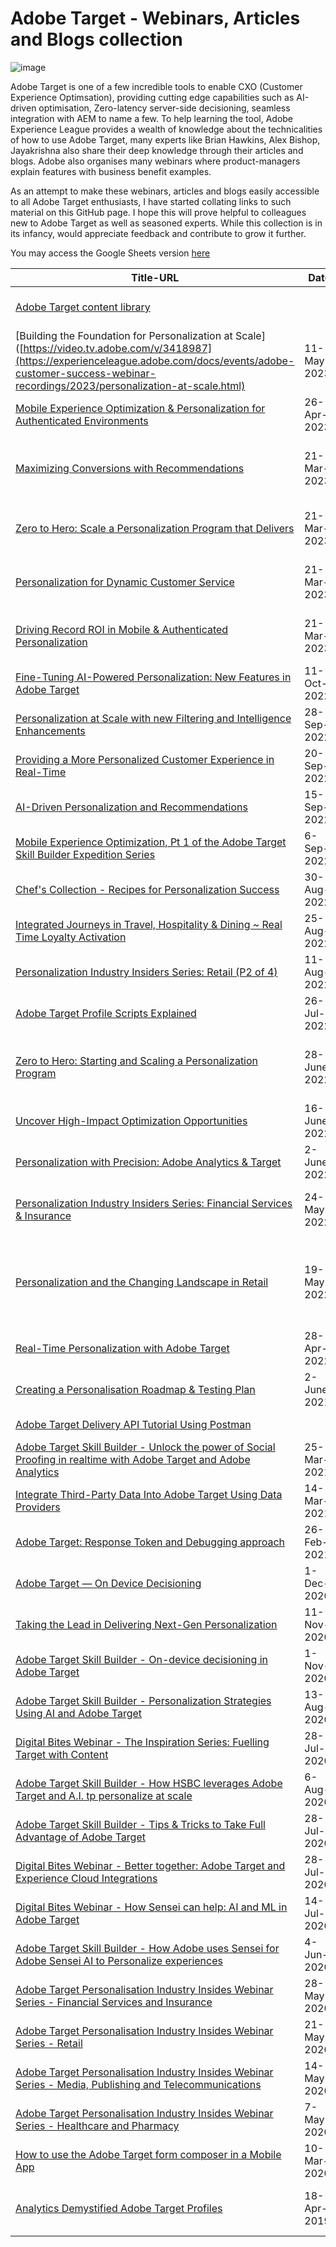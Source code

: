 # Adobe Target - Webinars, Articles and Blogs collection
![image](https://user-images.githubusercontent.com/118447127/202463745-d0843013-83d1-4dcc-8ab1-46bbaf800259.png)

Adobe Target is one of a few incredible tools to enable CXO (Customer Experience Optimsation), providing cutting edge capabilities such as AI-driven optimisation, Zero-latency server-side decisioning, seamless integration with AEM to name a few. To help learning the tool, Adobe Experience League provides a wealth of knowledge about the technicalities of how to use Adobe Target, many experts like Brian Hawkins, Alex Bishop, Jayakrishna also share their deep knowledge through their articles and blogs. Adobe also organises many webinars where product-managers explain features with business benefit examples.
    
As an attempt to make these webinars, articles and blogs easily accessible to all Adobe Target enthusiasts, I have started collating links to such material on this GitHub page. I hope this will prove helpful to colleagues new to Adobe Target as well as seasoned experts.  While this collection is in its infancy, would appreciate feedback and contribute to grow it further.

You may access the Google Sheets version [here](https://dazetta.co/resources/adobe-target-knowledge-repository/)


| Title-URL      | Date | Category  |Related to | Organiser/Author |
| -----------   | -----------      | -----------      | -----------      |--------- |
| [Adobe Target content library](https://experienceleague.adobe.com/?lang=en#recommended/solutions/target)  | | Adobe Experience League |Adobe Experience League |   Adobe       |
| [Building the Foundation for Personalization at Scale]([https://video.tv.adobe.com/v/3418987](https://experienceleague.adobe.com/docs/events/adobe-customer-success-webinar-recordings/2023/personalization-at-scale.html)  | 11-May-2023 | Webinar | Personalisation Strategies | Katie Cozby and Justin Howley (Adobe)  |
| [Mobile Experience Optimization & Personalization for Authenticated Environments](https://video.tv.adobe.com/v/3418987)  | 26-Apr-2023 | Webinar | Personalisation Strategies | Brent Kostak (Adobe)  | 
| [Maximizing Conversions with Recommendations](https://business.adobe.com/summit/2023/sessions/maximizing-conversions-with-recommendations-s819.html)  | 21-Mar-2023 | Adobe Summit Apr 2023 Session | Personalised Recommendations | Cristinel Anastasoaie (Adobe) and Timothy Furlow (Lenovo) | 
| [Zero to Hero: Scale a Personalization Program that Delivers](https://business.adobe.com/summit/2023/sessions/zero-to-hero-scale-a-personalization-program-that-s820.html)  | 21-Mar-2023 | Adobe Summit Apr 2023 Session | Personalisation Strategies | Heather Adkins Citi National Bank) and Kaitlin White (Adobe) | 
| [Personalization for Dynamic Customer Service](https://business.adobe.com/summit/2023/sessions/personalization-for-dynamic-customer-service-s823.html)  | 21-Mar-2023 | Adobe Summit Apr 2023 Session | Personalisation Strategies | Harold Janson (Helium) and Drew Burns (Adobe) | 
| [Driving Record ROI in Mobile & Authenticated Personalization](https://business.adobe.com/summit/2023/sessions/driving-record-roi-in-mobile-authenticated-persona-s822.html)  | 21-Mar-2023 | Adobe Summit Apr 2023 Session | Mobile App Experience Optimisation | Brent Kostak (Adobe) and Brian Hawkins (MiaProva) |
| [Fine-Tuning AI-Powered Personalization: New Features in Adobe Target](https://experienceleaguecommunities.adobe.com/t5/adobe-target-discussions/webinar-recording-10-11-22-10am-pt-fine-tuning-ai-powered/m-p/548982#M3267)  | 11-Oct-2022 | Webinar | Using AI for Personalisation | Adobe | 
| [Personalization at Scale with new Filtering and Intelligence Enhancements](https://experienceleaguecommunities.adobe.com/t5/adobe-target-discussions/target-product-announcement-personalization-at-scale-with-new/m-p/548972#M3266)  | 28-Sep-2022 | Webinar | Using AI for Personalisation | Adobe | 
| [Providing a More Personalized Customer Experience in Real-Time](https://experienceleaguecommunities.adobe.com/t5/adobe-target-discussions/webinar-recording-9-20-22-providing-a-more-personalized-customer/m-p/552503#M3271)  | 20-Sep-2022 | Webinar | Personalisation Strategies | Adobe | 
| [AI-Driven Personalization and Recommendations](https://experienceleaguecommunities.adobe.com/t5/adobe-target-discussions/webinar-recording-9-15-22-ai-driven-personalization-and/m-p/543892#M3247)  | 15-Sep-2022 | Webinar | Using AI for Personalisation | Adobe | 
| [Mobile Experience Optimization, Pt 1 of the Adobe Target Skill Builder Expedition Series](https://experienceleaguecommunities.adobe.com/t5/adobe-target-discussions/webinar-recording-9-6-22-mobile-experience-optimization-pt-1-of/m-p/543503#M3229)  | 6-Sep-2022 | Webinar | Mobile App Experience Optimisation | Adobe | 
| [Chef's Collection - Recipes for Personalization Success](https://experienceleaguecommunities.adobe.com/t5/adobe-target-discussions/webinar-recording-8-30-22-chef-s-collection-recipes-for/m-p/541612#M3225)  | 30-Aug-2022 | Blog | Personalisation Strategies | Adobe | 
| [Integrated Journeys in Travel, Hospitality & Dining ~ Real Time Loyalty Activation](https://experienceleaguecommunities.adobe.com/t5/adobe-target-discussions/webinar-recording-8-25-22-integrated-journeys-in-travel/m-p/552485#M3270)  | 25-Aug-2022 | Webinar | Industry specifc best practices | Adobe | 
| [Personalization Industry Insiders Series: Retail (P2 of 4)](https://experienceleaguecommunities.adobe.com/t5/adobe-target-discussions/webinar-recording-8-11-22-personalization-industry-insiders/m-p/451082#M3132)  | 11-Aug-2022 | Webinar | Industry specifc best practices | Adobe | 
| [Adobe Target Profile Scripts Explained](https://albertacg.com/adobe-target-profile-scripts-explained/)   | 26-Jul-2022 | Blog |Profile Scripts |   [Matthew Ravlich](https://www.linkedin.com/in/mattravlich/)       |
| [Zero to Hero: Starting and Scaling a Personalization Program](https://video.tv.adobe.com/v/344437)   | 28-June-2022 | Webinar | Personalisation Strategies |   Heather Adkins (City National Bank SVP) and Kaitlin White (Adobe)       |
| [Uncover High-Impact Optimization Opportunities](https://video.tv.adobe.com/v/343983)   | 16-June-2022 | Webinar | Personalisation Strategies |   Drew Burns (Adobe)       |
| [Personalization with Precision: Adobe Analytics & Target](https://video.tv.adobe.com/v/343520)   | 2-June-2022 | Webinar | Adobe Target & Adobe Analytics together |    Jordan Ison (Adobe)       |
| [Personalization Industry Insiders Series: Financial Services & Insurance](https://video.tv.adobe.com/v/343240)     |  24-May-2022 |  Webinar | Industry specifc best practices |  Adobe (Christopher Young and James Capasso)      |
| [Personalization and the Changing Landscape in Retail](https://video.tv.adobe.com/v/343042)     |  19-May-2022 |  Webinar | Industry specifc best practices |  Adobe and Dick's (Shawn Wilkinson, Dick’s Sporting Goods eCommerce Program Manager and Brent Kostak)      |
| [Real-Time Personalization with Adobe Target](https://video.tv.adobe.com/v/342614)     |  28-Apr-2022 |  Webinar | Personalisation Strategies |  Brent Kostak (Adobe)      |
| [Creating a Personalisation Roadmap & Testing Plan](https://adobecustomersuccess.adobeconnect.com/pvsqvdvunpai/)   | 2-June-2021 | Webinar | Personalisation Strategies |   Adobe       |
| [Adobe Target Delivery API Tutorial Using Postman](https://spark.adobe.com/page/cLFVrapuKvUsq/)   | | Blog | Server-side Optimisation |   Adobe       |
| [Adobe Target Skill Builder - Unlock the power of Social Proofing in realtime with Adobe Target and Adobe Analytics](https://seminars.adobeconnect.com/pwwe9iaun4cn/)     |  25-Mar-2021 |  Webinar | Data Integration with Adobe Target |  Adobe       |
| [Integrate Third-Party Data Into Adobe Target Using Data Providers](https://www.abhinavpuri.com/blog/target-data-providers/)   | 14-Mar-2021 | Blog |Data Integration with Adobe Target|   [Abhinav Puri](https://www.linkedin.com/in/appuriabhi/) |
| [Adobe Target: Response Token and Debugging approach](https://medium.com/jayakrishnaap-digital-analytics-platform/adobe-target-response-token-and-debugging-approach-73d9fcc8cb56)   | 26-Feb-2021 | Blog |Response Tokens|   [Jayakrishnaa Pharthasarathy](https://www.linkedin.com/in/jayakrishnaa-parthasarathy-60797111a/) |
| [Adobe Target — On Device Decisioning](https://alex-bishop010.medium.com/adobe-target-on-device-decisioning-a829abd83f2c)   | 1-Dec-2020 | Blog |Server-side Optimisation |   [Alex Bishop](https://www.linkedin.com/in/alex-bishop-90a59971/)       |
| [Taking the Lead in Delivering Next-Gen Personalization](https://blog.adobe.com/en/publish/2019/11/19/taking-the-lead-in-delivering-next-gen-personalization.html)   | 11-Nov-2020 | Blog |Server-side Optimisation |   Adobe       |
| [Adobe Target Skill Builder - On-device decisioning in Adobe Target](https://seminars.adobeconnect.com/pg4vu6gh8edn/?proto=true )   | 1-Nov-2020 | Webinar | Server-side Optimisation |   Adobe       |
| [Adobe Target Skill Builder - Personalization Strategies Using AI and Adobe Target](https://seminars.adobeconnect.com/psj63nmmz3nq/?proto=true )     |  13-Aug-2020 |  Webinar | Using Sensei for Personalisation |  Adobe       |
| [Digital Bites Webinar - The Inspiration Series: Fuelling Target with Content](https://view-adobe.highspot.com/viewer/5f5f8e8ef7794d33ffdc1706)     |  28-Jul-2020 |  Webinar | Adobe Target and AEM |  Adobe       |
| [Adobe Target Skill Builder - How HSBC leverages Adobe Target and A.I. tp personalize at scale](https://seminars.adobeconnect.com/ps4ozlg7qfdy/?proto=true) | 6-Aug-2020 | Webinar | Using Sensei for Personalisation | Adobe |
| [Adobe Target Skill Builder - Tips & Tricks to Take Full Advantage of Adobe Target](https://seminars.adobeconnect.com/ppapo38pj8qr/?proto=true)     |  28-Jul-2020 |  Webinar | Adobe Target Tips & Tricks |  Adobe       |
| [Digital Bites Webinar - Better together: Adobe Target and Experience Cloud Integrations](https://view-adobe.highspot.com/viewer/5f202970811717285c4b04b9)     |  28-Jul-2020 |  Webinar | Adobe Target Tips & Tricks |  Adobe       |
| [Digital Bites Webinar - How Sensei can help: AI and ML in Adobe Target](https://view-adobe.highspot.com/viewer/5f1022ada2e3a957be41c5f1)     |  14-Jul-2020 |  Webinar | Using Sensei for Personalisation |  Adobe       |
| [Adobe Target Skill Builder - How Adobe uses Sensei for Adobe Sensei AI to Personalize experiences](https://seminars.adobeconnect.com/pcngxbdg9rpk/?proto=true) | 4-Jun-2020 | Webinar | Using Sensei for Personalisation | Adobe |
| [Adobe Target Personalisation Industry Insides Webinar Series - Financial Services and Insurance](https://seminars.adobeconnect.com/ppc3bv9s85jo/?proto=true) | 28-May-2020 | Webinar | Industry specifc best practices | Adobe |
| [Adobe Target Personalisation Industry Insides Webinar Series - Retail](https://seminars.adobeconnect.com/p6vbv57c0r5x/?proto=true) | 21-May-2020 | Webinar | Industry specifc best practices | Adobe |
| [Adobe Target Personalisation Industry Insides Webinar Series - Media, Publishing and Telecommunications](https://seminars.adobeconnect.com/pytpqtp8s1ca/?proto=true) | 14-May-2020 | Webinar | Industry specifc best practices | Adobe |
| [Adobe Target Personalisation Industry Insides Webinar Series - Healthcare and Pharmacy](https://seminars.adobeconnect.com/patuyfyi8zvn/?proto=true) | 7-May-2020 | Webinar | Industry specifc best practices | Adobe |
| [How to use the Adobe Target form composer in a Mobile App](https://alex-bishop010.medium.com/how-to-use-the-adobe-target-form-composer-in-a-mobile-app-c4457f60ca2f)   | 10-Mar-2020 | Blog |Mobile App Experience Optimisation |   [Alex Bishop](https://www.linkedin.com/in/alex-bishop-90a59971/)       |
| [Analytics Demystified Adobe Target Profiles](https://analyticsdemystified.com/testing-and-optimization/profile-playbook-for-adobe-target/) | 18-Apr-2019 | Blog | Analytics Demystified Link explaining Profile scripts | [Brian Hawkins](https://www.linkedin.com/in/brianhawkins/) |


